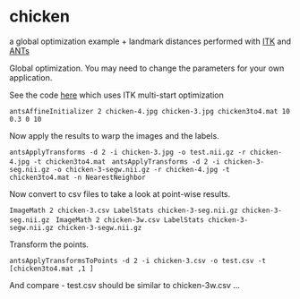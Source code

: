 chicken
=======

a global optimization example + landmark distances performed with [ITK](http://www.itk.org.) and [ANTs](http://stnava.github.io/ANTs/ "ANTs")


Global optimization. You may need to change the parameters for your own application. 

See the code [here](https://github.com/stnava/ANTs/blob/master/Examples/antsAffineInitializer.cxx) which uses ITK multi-start optimization

`antsAffineInitializer 2 chicken-4.jpg chicken-3.jpg chicken3to4.mat 10  0.3 0 10`

Now apply the results to warp the images and the labels.

`antsApplyTransforms -d 2 -i chicken-3.jpg -o test.nii.gz -r chicken-4.jpg -t chicken3to4.mat `
`antsApplyTransforms -d 2 -i chicken-3-seg.nii.gz -o chicken-3-segw.nii.gz -r chicken-4.jpg -t chicken3to4.mat -n NearestNeighbor `

Now convert to csv files to take a look at point-wise results.

`ImageMath 2 chicken-3.csv LabelStats chicken-3-seg.nii.gz chicken-3-seg.nii.gz `
`ImageMath 2 chicken-3w.csv LabelStats chicken-3-segw.nii.gz chicken-3-segw.nii.gz `

Transform the points.

`antsApplyTransformsToPoints -d 2 -i chicken-3.csv -o test.csv -t [chicken3to4.mat ,1 ]`

And compare - test.csv should be similar to chicken-3w.csv ... 
